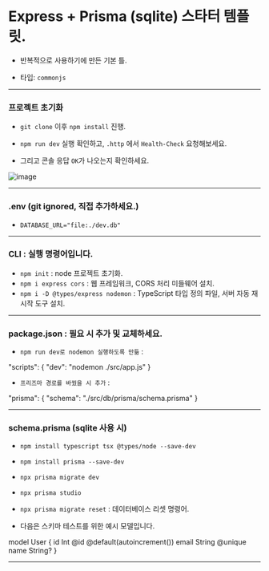 # Express + Prisma (sqlite) 스타터 템플릿.

- 반복적으로 사용하기에 만든 기본 틀.

- 타입: `commonjs`

---

### 프로젝트 초기화

- `git clone` 이후 `npm install` 진행.

- `npm run dev` 실행 확인하고, `.http` 에서 `Health-Check` 요청해보세요.

- 그리고 콘솔 응답 `OK`가 나오는지 확인하세요.

![image](https://github.com/user-attachments/assets/9574e919-7058-433e-9c75-d34c8cb1d12d)

---

### .env (git ignored, 직접 추가하세요.)

- `DATABASE_URL="file:./dev.db"`

---

### CLI : 실행 명령어입니다.

- `npm init` : node 프로젝트 초기화.
- `npm i express cors` : 웹 프레임워크, CORS 처리 미들웨어 설치.
- `npm i -D @types/express nodemon` : TypeScript 타입 정의 파일, 서버 자동 재시작 도구 설치.

---

### package.json : 필요 시 추가 및 교체하세요.

- `npm run dev로 nodemon 실행하도록 만듦` :

"scripts": {
"dev": "nodemon ./src/app.js"
}

- `프리즈마 경로를 바꿨을 시 추가` :

"prisma": {
"schema": "./src/db/prisma/schema.prisma"
}

---

### schema.prisma (sqlite 사용 시)

- `npm install typescript tsx @types/node --save-dev`

- `npm install prisma --save-dev`

- `npx prisma migrate dev`

- `npx prisma studio`

- `npx prisma migrate reset` : 데이터베이스 리셋 명령어.

- 다음은 스키마 테스트를 위한 예시 모델입니다.

model User {
id Int @id @default(autoincrement())
email String @unique
name String?
}

---
